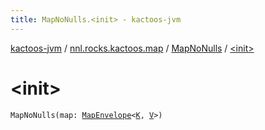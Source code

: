 ```yaml
---
title: MapNoNulls.<init> - kactoos-jvm
---
```


[kactoos-jvm](../../index.html) / [nnl.rocks.kactoos.map](../index.html) / [MapNoNulls](index.html) / [&lt;init&gt;](./-init-.html)

# &lt;init&gt;

`MapNoNulls(map: `[`MapEnvelope`](../-map-envelope/index.html)`<`[`K`](index.html#K)`, `[`V`](index.html#V)`>)`